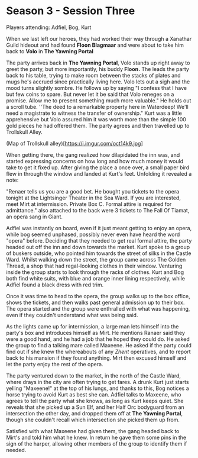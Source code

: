 # Season 3 - Session Three

Players attending: Adfiel, Bog, Kurt

When we last left our heroes, they had worked their way through a Xanathar Guild hideout and had found **Floon Blagmaar** and were about to take him back to **Volo** in **The Yawning Portal**

The party arrives back in **The Yawning Portal**, Volo stands up right away to greet the party, but more importantly, his buddy **Floon.** The leads the party back to his table, trying to make room between the stacks of plates and mugs he's accrued since practically living here. Volo lets out a sigh and the mood turns slightly sombre. He follows up by saying "I confess that I have but few coins to spare. But never let it be said that Volo reneges on a promise. Allow me to present something much more valuable." He holds out a scroll tube. ''The deed to a remarkable property here in Waterdeep! We'll need a magistrate to witness the transfer of ownership." Kurt was a little apprehensive but Volo assured him it was worth more than the simple 100 gold pieces he had offered them. The party agrees and then travelled up to Trollskull Alley.

(Map of Trollskull alley)[https://i.imgur.com/oct14k9.jpg]

When getting there, the gang realized how dilapidated the inn was, and started expressing concerns on how long and how much money it would take to get it fixed up. After giving the place a once over, a small paper bird flew in through the window and landed at Kurt's feet. Unfolding it revealed a note:

"Renaer tells us you are a good bet. He bought you tickets to the opera tonight at the Lightsinger Theater in the Sea Ward. If you are interested, meet Mirt at intermission. Private Box C. Formal attire is required for admittance." also attached to the back were 3 tickets to The Fall Of Tiamat, an opera sang in Giant.

Adfiel was instantly on board, even if it just meant getting to enjoy an opera, while bog seemed unphased, possibly never even have heard the word "opera" before. Deciding that they needed to get real formal attire, the party headed out off the inn and down towards the market. Kurt spoke to a group of buskers outside, who pointed him towards the street of silks in the Castle Ward. Whilst walking down the street, the group came across The Golden Thread, a shop that had regal-looking clothes in their window. Venturing inside the group starts to look through the racks of clothes. Kurt and Bog both find white suits, with blue and orange inner lining respectively, while Adfiel found a black dress with red trim. 

Once it was time to head to the opera, the group walks up to the box office, shows the tickets, and then walks past general admission up to their box. The opera started and the group were enthralled with what was happening, even if they couldn't understand what was being said. 

As the lights came up for intermission, a large man lets himself into the party's box and introduces himself as Mirt. He mentions Ranaer said they were a good hand, and he had a job that he hoped they could do. He asked the group to find a talking mare called Maxeene. He asked if the party could find out if she knew the whereabouts of any *Zhent* operatives, and to report back to his mansion if they found anything. Mirt then excused himself and let the party enjoy the rest of the opera.

The party ventured down to the market, in the north of the Castle Ward, where drays in the city are often trying to get fares. A drunk Kurt just starts yelling "Maxeene!" at the top of his lungs, and thanks to this,  Bog notices a horse trying to avoid Kurt as best she can. Adfiel talks to Maxeene, who agrees to tell the party what she knows, as long as Kurt keeps quiet. She reveals that she picked up a Sun Elf, and her Half Orc bodyguard from an intersection the other day, and dropped them off at **The Yawning Portal**, though she couldn't recall which intersection she picked them up from. 

Satisfied with what Maxeene had given them, the gang headed back to Mirt's and told him what he knew. In return he gave them some pins in the sign of the harper, allowing other members of the group to identify them if needed.
